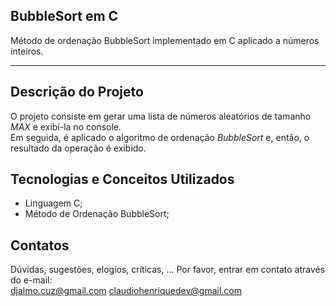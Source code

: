 <h2>BubbleSort em C</h2>

Método de ordenação BubbleSort implementado em C aplicado a números inteiros.

<hr />

<h2>Descrição do Projeto</h2>

<p>
O projeto consiste em gerar uma lista de números aleatórios de tamanho <em>MAX</em> e exibí-la no console. <br />
Em seguida, é aplicado o algoritmo de ordenação <i>BubbleSort</i> e, então, o resultado da operação é exibido.
</p>

<h2>Tecnologias e Conceitos Utilizados</h2>

<ul>
  <li>Linguagem C;</li>
  <li>Método de Ordenação BubbleSort;</li>
</ul>
<h2>Contatos</h2>

<p>
Dúvidas, sugestões, elogíos, críticas, ... Por favor, entrar em contato através do e-mail: <br />
<a href="mailto:djalmo.cruz@gmail.com">djalmo.cuz@gmail.com</a>
<a href="mailto:claudiohenriquedev@gmail.com">claudiohenriquedev@gmail.com</a>
</p>

